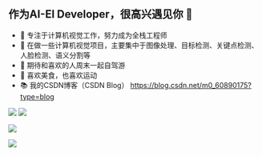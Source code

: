 ## 作为AI-EI Developer，很高兴遇见你 👋

- 🧡 专注于计算机视觉工作，努力成为全栈工程师
- 🔨 在做一些计算机视觉项目，主要集中于图像处理、目标检测、关键点检测、人脸检测、语义分割等
- 🍬 期待和喜欢的人周末一起自驾游
- 🥩 喜欢美食，也喜欢运动
- 📚 我的CSDN博客（CSDN Blog） https://blog.csdn.net/m0_60890175?type=blog
<p>
<img src="https://img.shields.io/static/v1?label=Program&message=Python&color=blue"/>
<a href="https://blog.csdn.net/m0_60890175?type=blog"><img src="https://img.shields.io/static/v1?label=Blog&message=CSDN&color=red"/></a>
</p>



![](https://github-readme-stats.vercel.app/api/top-langs/?username=xiaoaleiBLUE&theme=dark&layout=compact)

![](https://github-readme-stats.vercel.app/api?username=xiaoaleiBLUE&show_icons=true&theme=dark&count_private=true)
</a>

